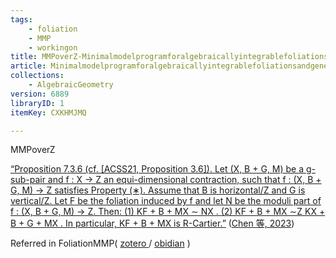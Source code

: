```yaml
---
tags:
    - foliation
    - MMP
    - workingon
title: MMPoverZ-Minimalmodelprogramforalgebraicallyintegrablefoliationsandgeneralizedpairs-CXKHMJMQ
article: Minimalmodelprogramforalgebraicallyintegrablefoliationsandgeneralizedpairs
collections:
    - AlgebraicGeometry
version: 6889
libraryID: 1
itemKey: CXKHMJMQ

---
```

MMPoverZ

<span class="highlight" data-annotation="%7B%22attachmentURI%22%3A%22http%3A%2F%2Fzotero.org%2Fusers%2F9666949%2Fitems%2FXI4ZRNPE%22%2C%22annotationKey%22%3A%2244LT7U8H%22%2C%22color%22%3A%22%23a28ae5%22%2C%22pageLabel%22%3A%2262%22%2C%22position%22%3A%7B%22pageIndex%22%3A61%2C%22rects%22%3A%5B%5B70.92%2C694.453%2C524.333%2C705.362%5D%2C%5B70.92%2C681.493%2C524.17%2C692.642%5D%2C%5B70.92%2C668.533%2C523.255%2C679.682%5D%2C%5B70.92%2C655.573%2C370.658%2C666.722%5D%2C%5B87.721%2C639.387%2C215.019%2C651.482%5D%2C%5B87.721%2C626.427%2C298.343%2C638.522%5D%2C%5B70.921%2C611.307%2C275.739%2C623.162%5D%5D%7D%2C%22citationItem%22%3A%7B%22uris%22%3A%5B%22http%3A%2F%2Fzotero.org%2Fusers%2F9666949%2Fitems%2F3JUBSMBQ%22%5D%2C%22locator%22%3A%2262%22%7D%7D" ztype="zhighlight"><a href="zotero://open-pdf/library/items/XI4ZRNPE?page=62&#x26;annotation=44LT7U8H">“Proposition 7.3.6 (cf. [ACSS21, Proposition 3.6]). Let (X, B + G, M) be a g-sub-pair and f : X → Z an equi-dimensional contraction, such that f : (X, B + G, M) → Z satisfies Property (∗). Assume that B is horizontal/Z and G is vertical/Z. Let F be the foliation induced by f and let N be the moduli part of f : (X, B + G, M) → Z. Then: (1) KF + B + MX ∼ NX . (2) KF + B + MX ∼Z KX + B + G + MX . In particular, KF + B + MX is R-Cartier.”</a></span> <span class="citation" data-citation="%7B%22citationItems%22%3A%5B%7B%22uris%22%3A%5B%22http%3A%2F%2Fzotero.org%2Fusers%2F9666949%2Fitems%2F3JUBSMBQ%22%5D%7D%5D%2C%22properties%22%3A%7B%7D%7D" ztype="zcitation">(<span class="citation-item"><a href="zotero://select/library/items/3JUBSMBQ">Chen 等, 2023</a></span>)</span>

Referred in FoliationMMP( <a href="./FoliationMMP-7XXD555J.md" rel="noopener noreferrer nofollow" zhref="zotero://note/u/7XXD555J/?ignore=1&#x26;line=-1" ztype="znotelink" class="internal-link">zotero </a>/ [obidian](/wiki/zotero/FoliationMMP-7XXD555J) )
